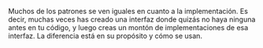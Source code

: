 Muchos de los patrones se ven iguales en cuanto a la implementación. 
Es decir, muchas veces has creado una interfaz donde quizás no haya ninguna antes en tu código, 
y luego creas un montón de implementaciones de esa interfaz. La diferencia está en su propósito y cómo se usan.